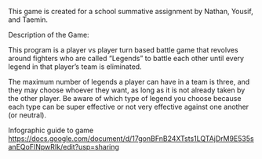 This game is created for a school summative assignment by Nathan, Yousif, and Taemin.

Description of the Game:

This program is a player vs player turn based battle game that revolves around fighters who are called “Legends” to battle each other until every legend in that player’s team is eliminated.

The maximum number of legends a player can have in a team is three, and they may choose whoever they want, as long as it is not already taken by the other player. Be aware of which type of legend you choose because each type can be super effective or not very effective against one another (or neutral).


Infographic guide to game https://docs.google.com/document/d/17gonBFnB24XTsts1LQTAjDrM9E535sanEQoFINpwRIk/edit?usp=sharing 
